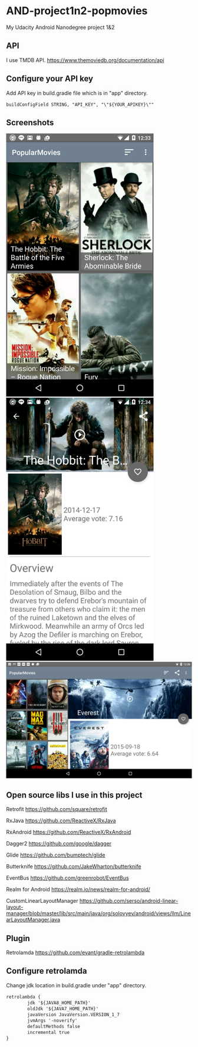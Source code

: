 # AND-project1n2-popmovies
My Udacity Android Nanodegree project 1&amp;2

## API
I use TMDB API. 
https://www.themoviedb.org/documentation/api

## Configure your API key
Add API key in build.gradle file which is in "app" directory.
```
buildConfigField STRING, "API_KEY", "\"${YOUR_APIKEY}\""
```
## Screenshots
<img src="https://github.com/ivanisidrowu/AND-project1n2-popmovies/blob/master/screenshot/screenshot1.png" width="400" height="712" />
<img src="https://github.com/ivanisidrowu/AND-project1n2-popmovies/blob/master/screenshot/screenshot2.png" width="400" height="712" />
<img src="https://github.com/ivanisidrowu/AND-project1n2-popmovies/blob/master/screenshot/screenshot4.png"/>

## Open source libs I use in this project

Retrofit https://github.com/square/retrofit

RxJava https://github.com/ReactiveX/RxJava

RxAndroid https://github.com/ReactiveX/RxAndroid

Dagger2 https://github.com/google/dagger

Glide https://github.com/bumptech/glide

Butterknife https://github.com/JakeWharton/butterknife

EventBus https://github.com/greenrobot/EventBus

Realm for Android https://realm.io/news/realm-for-android/

CustomLinearLayoutManager https://github.com/serso/android-linear-layout-manager/blob/master/lib/src/main/java/org/solovyev/android/views/llm/LinearLayoutManager.java

## Plugin
Retrolamda https://github.com/evant/gradle-retrolambda

## Configure retrolamda
Change jdk location in build.gradle under "app" directory.
```
retrolambda {
        jdk '${JAVA8_HOME_PATH}'
        oldJdk '${JAVA7_HOME_PATH}'
        javaVersion JavaVersion.VERSION_1_7
        jvmArgs '-noverify'
        defaultMethods false
        incremental true
}
```
